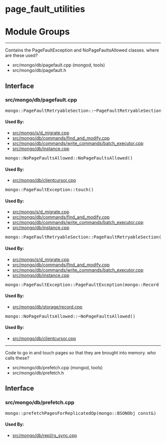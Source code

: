 # page\_fault\_utilities

# Module Groups

-------------

Contains the PageFaultException and NoPageFaultsAllowed classes.   where are these used?

- src/mongo/db/pagefault.cpp   (mongod, tools)
- src/mongo/db/pagefault.h

## Interface
### src/mongo/db/pagefault.cpp
<pre>mongo::PageFaultRetryableSection::~PageFaultRetryableSection()</pre>
#### Used By:
- [src/mongo/s/d\_migrate.cpp](../sharding)
- [src/mongo/db/commands/find\_and\_modify.cpp](../database\_commands)
- [src/mongo/db/commands/write\_commands/batch\_executor.cpp](../new\_wire\_protocol\_write\_commands)
- [src/mongo/db/instance.cpp](../storage\_layer\_structure)

<pre>mongo::NoPageFaultsAllowed::NoPageFaultsAllowed()</pre>
#### Used By:
- [src/mongo/db/clientcursor.cpp](../client\_and\_operation\_tracking)

<pre>mongo::PageFaultException::touch()</pre>
#### Used By:
- [src/mongo/s/d\_migrate.cpp](../sharding)
- [src/mongo/db/commands/find\_and\_modify.cpp](../database\_commands)
- [src/mongo/db/commands/write\_commands/batch\_executor.cpp](../new\_wire\_protocol\_write\_commands)
- [src/mongo/db/instance.cpp](../storage\_layer\_structure)

<pre>mongo::PageFaultRetryableSection::PageFaultRetryableSection()</pre>
#### Used By:
- [src/mongo/s/d\_migrate.cpp](../sharding)
- [src/mongo/db/commands/find\_and\_modify.cpp](../database\_commands)
- [src/mongo/db/commands/write\_commands/batch\_executor.cpp](../new\_wire\_protocol\_write\_commands)
- [src/mongo/db/instance.cpp](../storage\_layer\_structure)

<pre>mongo::PageFaultException::PageFaultException(mongo::Record const*)</pre>
#### Used By:
- [src/mongo/db/storage/record.cpp](../storage\_layer\_structure)

<pre>mongo::NoPageFaultsAllowed::~NoPageFaultsAllowed()</pre>
#### Used By:
- [src/mongo/db/clientcursor.cpp](../client\_and\_operation\_tracking)

-------------

Code to go in and touch pages so that they are brought into memory.   who calls these?

- src/mongo/db/prefetch.cpp   (mongod, tools)
- src/mongo/db/prefetch.h

## Interface
### src/mongo/db/prefetch.cpp
<pre>mongo::prefetchPagesForReplicatedOp(mongo::BSONObj const&)</pre>
#### Used By:
- [src/mongo/db/repl/rs\_sync.cpp](../replication)
